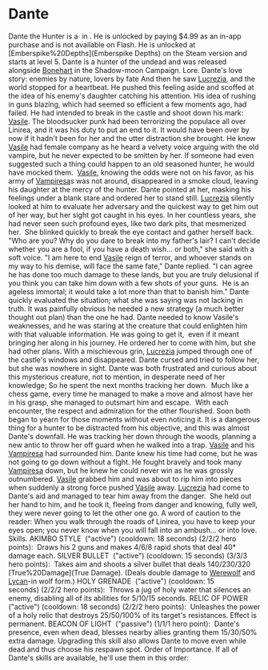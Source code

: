 # Dante

Dante the Hunter is a  in . He is unlocked by paying $4.99 as an in-app purchase and is not available on Flash. He is unlocked at [Emberspike%20Depths](Emberspike Depths) on the Steam version and starts at level 5. Dante is a hunter of the undead and was released alongside [Bonehart](Bonehart) in the Shadow-moon Campaign.
Lore.
Dante's love story: enemies by nature, lovers by fate
And then he saw [Lucrezia](her), and the world stopped for a heartbeat. He pushed
 this feeling aside and scoffed at the idea of his enemy's daughter 
catching his attention.
His idea of rushing in guns blazing, which had seemed so efficient a 
few moments ago, had failed. He had intended to break in the castle and 
shoot down his mark: [Vasile](Vasile). The bloodsucker punk had been terrorizing 
the populace all over Linirea, and it was his duty to put an end to it. 
It would have been over by now if it hadn't been for her and the utter 
distraction she brought.
He knew [Vasile](Vasile) had female company as he heard a velvety voice arguing
 with the old vampire, but he never expected to be smitten by her. If 
someone had even suggested such a thing could happen to an old seasoned 
hunter, he would have mocked them. 
[Vasile](Vasile), knowing the odds were not on his favor, as his army of 
[Vampiresa](Vampiresa)s was not around, disappeared in a smoke cloud, leaving his 
daughter at the mercy of the hunter.
Dante pointed at her, masking his feelings under a blank stare and 
ordered her to stand still. [Lucrezia](Lucrezia) silently looked at him to evaluate 
her adversary and the quickest way to get him out of her way, but her 
sight got caught in his eyes. In her countless years, she had never seen
 such profound eyes, like two dark pits, that mesmerized her.  She 
blinked quickly to break the eye contact and gather herself back.
"Who are you? Why do you dare to break into my father's lair? I 
can't decide whether you are a fool, if you have a death wish... or 
both," she said with a soft voice.
"I am here to end [Vasile](Vasile's) reign of terror, and whoever stands on my way to his demise, will face the same fate," Dante replied.
"I can agree he has done too much damage to these lands, but you are 
truly delusional if you think you can take him down with a few shots of 
your guns.  He is an ageless immortal; it would take a lot more than 
that to banish him."
Dante quickly evaluated the situation; what she was saying was not 
lacking in truth. It was painfully obvious he needed a new strategy (a 
much better thought out plan) than the one he had. Dante needed to know 
Vasile's weaknesses, and he was staring at the creature that could 
enlighten him with that valuable information. He was going to get it, 
 even if it meant bringing her along in his journey.
He ordered her to come with him, but she had other plans. With a 
mischievous grin, [Lucrezia](Lucrezia) jumped through one of the castle's windows 
and disappeared. Dante cursed and tried to follow her, but she was 
nowhere in sight.
Dante was both frustrated and curious about this mysterious creature,
 not to mention, in desperate need of her knowledge; So he spent the 
next months tracking her down.  Much like a chess game, every time he 
managed to make a move and almost have her in his grasp, she managed to 
outsmart him and escape. 
With each encounter, the respect and admiration for the other 
flourished. Soon both began to yearn for those moments without even 
noticing it.
It is a dangerous thing for a hunter to be distracted from his 
objective, and this was almost Dante's downfall. He was tracking her 
down through the woods, planning a new antic to throw her off guard when 
he walked into a trap. [Vasile](Vasile) and his [Vampiresa](vampiresas) had surrounded him.
Dante knew his time had come, but he was not going to go down without
 a fight. He fought bravely and took many [Vampiresa](vampiresas) down, but he knew 
he could never win as he was grossly outnumbered.
[Vasile](Vasile) grabbed him and was about to rip him into pieces when suddenly
 a strong force pushed [Vasile](Vasile) away. [Lucrezia](Lucrezia) had come to Dante's aid 
and managed to tear him away from the danger. 
She held out her hand to him, and he took it, fleeing from danger and
 knowing, fully well, they were never going to let the other one go.
A word of caution to the reader: When you walk through the roads of 
Linirea, you have to keep your eyes open; you never know when you will 
fall into an ambush... or into love.
Skills.
 AKIMBO STYLE  ("active") (cooldown: 18 seconds) (2/2/2 hero points): 
 Draws his 2 guns and makes 4/6/8 rapid shots that deal 40* damage each.
 SILVER BULLET  ("active") (cooldown: 15 seconds) (3/3/3 hero points): 
 Takes aim and shoots a silver bullet that deals 140/230/320 [True%20Damage](True Damage). (Deals double damage to [Werewolf](Werewolf) and [Lycan](Lycan)-in wolf form.)
 HOLY GRENADE  ("active") (cooldown: 15 seconds) (2/2/2 hero points): 
 Throws a jug of holy water that silences an enemy, disabling all of its abilities for 5/10/15 seconds.
 RELIC OF POWER  ("active") (cooldown: 18 seconds) (2/2/2 hero points): 
 Unleashes the power of a holy relic that destroys 25/50/100% of its target's resistances. Effect is permanent. 
 BEACON OF LIGHT  ("passive") (1/1/1 hero point): 
 Dante's presence, even when dead, blesses nearby allies granting them 15/30/50% extra damage. Upgrading this skill also allows Dante to move even while dead and thus choose his respawn spot.
Order of Importance.
If all of Dante's skills are available, he'll use them in this order: